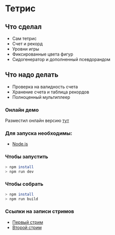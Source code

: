 # Тетрис

## Что сделал

- Сам тетрис
- Счет и рекорд
- Уровни игры
- Фиксированные цвета фигур
- Сидогенератор и дополненный псевдорандом

## Что надо делать

- Проверка на валидность счета
- Хранение счета и таблица рекордов
- Полноценный мультиплеер

### Онлайн демо

Разместил онлайн версию [тут](https://vicimpa.github.io/tetris)

### Для запуска необходимы:

- [Node.js](https://nodejs.org/)

### Чтобы запустить

```bash
> npm install
> npm run dev
```

### Чтобы cобрать

```bash
> npm install
> npm run build
```

### Ссылки на записи стримов

- [Первый стрим](https://youtu.be/CV9MyAlk1D4)
- [Второй стрим](https://youtu.be/j5jf0GuGWZY)

